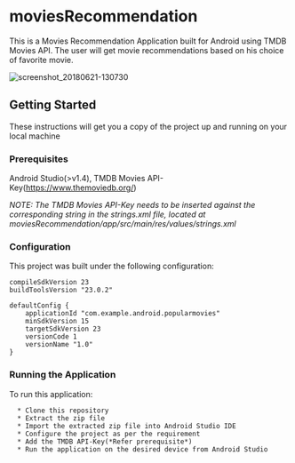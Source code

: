 # moviesRecommendation

This is a Movies Recommendation Application built for Android using TMDB Movies API. The user will get movie recommendations based 
on his choice of favorite movie. 

![screenshot_20180621-130730](https://user-images.githubusercontent.com/13464773/41706293-0f916a00-7559-11e8-88e1-1baad303f221.png)

## Getting Started 

These instructions will get you a copy of the project up and running on your local machine

### Prerequisites

Android Studio(>v1.4), TMDB Movies API-Key(https://www.themoviedb.org/) 

*NOTE: The TMDB Movies API-Key needs to be inserted against the corresponding string in the strings.xml file, located at 
moviesRecommendation/app/src/main/res/values/strings.xml*

### Configuration 
This project was built under the following configuration:

    compileSdkVersion 23
    buildToolsVersion "23.0.2"
 
    defaultConfig {
        applicationId "com.example.android.popularmovies"
        minSdkVersion 15
        targetSdkVersion 23
        versionCode 1
        versionName "1.0"
    }
    
### Running the Application

To run this application:

      * Clone this repository
      * Extract the zip file
      * Import the extracted zip file into Android Studio IDE
      * Configure the project as per the requirement
      * Add the TMDB API-Key(*Refer prerequisite*)
      * Run the application on the desired device from Android Studio
